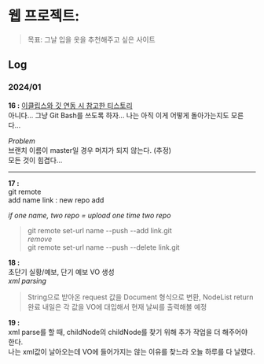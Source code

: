# 웹 프로젝트:
> 목표: 그날 입을 옷을 추천해주고 싶은 사이트

## Log
### 2024/01
**16 :**
[이클립스와 깃 연동 시 참고한 티스토리](https://mollangpiu.tistory.com/309)   
아니다... 그냥 Git Bash를 쓰도록 하자... 나는 아직 이게 어떻게 돌아가는지도 모른다...   
   
*Problem*   
브랜치 이름이 master일 경우 머지가 되지 않는다. (추정)   
모든 것이 힘겹다...   
   
<hr>   
   
**17 :**   
git remote   
add name link : new repo add   
   
*if one name, two repo = upload one time two repo*   
> git remote set-url name --push --add link.git   
*remove*   
> git remote set-url name --push --delete link.git   


**18 :**   
초단기 실황/예보, 단기 예보 VO 생성   
*xml parsing*   
> String으로 받아온 request 값을 Document 형식으로 변환, NodeList return 완료
> 내일은 각 값을 VO에 대입해서 현재 날씨를 출력해볼 예정
   
   
**19 :**   
xml parse를 할 때, childNode의 childNode를 찾기 위해 추가 작업을 더 해주어야 한다.   
나는 xml값이 날아오는데 VO에 들어가지는 않는 이유를 찾느라 오늘 하루를 다 날렸다.  


